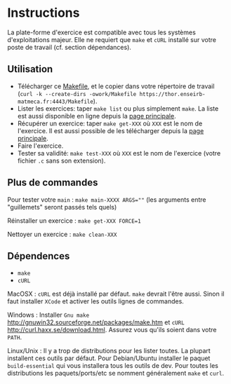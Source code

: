 # Instructions

La plate-forme d'exercice est compatible avec tous les systèmes d'exploitations majeur.
Elle ne requiert que `make` et `cURL` installé sur votre poste de travail (cf. section dépendances).

## Utilisation

- Télécharger ce [Makefile](/Makefile), et le copier dans votre répertoire de travail (`curl -k --create-dirs -owork/Makefile https://thor.enseirb-matmeca.fr:4443/Makefile`).
- Lister les exercices: taper `make list` ou plus simplement `make`. La liste est aussi disponible en ligne depuis la [page principale](/).
- Récupérer un exercice: taper `make get-XXX` où `XXX` est le nom de l'exercice. Il est aussi possible de les télécharger depuis la [page principale](/).
- Faire l'exercice.
- Tester sa validité: `make test-XXX` où `XXX` est le nom de l'exercice (votre fichier `.c` sans son extension).

## Plus de commandes

Pour tester votre `main`
: `make main-XXXX ARGS=""` (les arguments entre "guillemets" seront passés tels quels)

Réinstaller un exercice
: `make get-XXX FORCE=1`

Nettoyer un exercice
: `make clean-XXX`

## Dépendences

- `make`
- `cURL`

MacOSX
: `cURL` est déjà installé par défaut. `make` devrait l'être aussi. Sinon il faut installer `XCode` et activer les outils lignes de commandes.

Windows
: Installer `Gnu make`  <http://gnuwin32.sourceforge.net/packages/make.htm> et `cURL` <http://curl.haxx.se/download.html>. Assurez vous qu'ils soient dans votre `PATH`.

Linux/Unix
: Il y a trop de distributions pour les lister toutes. La plupart installent ces outils par défaut. Pour Debian/Ubuntu installer le paquet `build-essential` qui vous installera tous les outils de dev. Pour toutes les distributions les paquets/ports/etc se nomment généralement `make` et `curl`.
